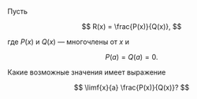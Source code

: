 Пусть

$$ R(x) = \frac{P(x)}{Q(x)}, $$

где $P(x)$ и $Q(x)$ — многочлены от $x$ и

$$ P(a) = Q(a) = 0. $$

Какие возможные значения имеет выражение

$$ \limf{x}{a} \frac{P(x)}{Q(x)}? $$